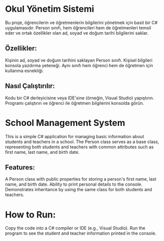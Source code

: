 ﻿# Okul Yönetim Sistemi
Bu proje, öğrencilerin ve öğretmenlerin bilgilerini yönetmek için basit bir C# uygulamasıdır. Person sınıfı, hem öğrencileri hem de öğretmenleri temsil eder ve ortak özellikler olan ad, soyad ve doğum tarihi bilgilerini saklar.

## Özellikler:
Kişinin ad, soyad ve doğum tarihini saklayan Person sınıfı.
Kişisel bilgileri konsola yazdırma yeteneği.
Aynı sınıfı hem öğrenci hem de öğretmen için kullanma esnekliği.

## Nasıl Çalıştırılır:
Kodu bir C# derleyicisine veya IDE'sine (örneğin, Visual Studio) yapıştırın.
Programı çalıştırın ve öğrenci ile öğretmen bilgilerini konsolda görün.

# School Management System
This is a simple C# application for managing basic information about students and teachers in a school. The Person class serves as a base class, representing both students and teachers with common attributes such as first name, last name, and birth date.

## Features:
A Person class with public properties for storing a person's first name, last name, and birth date.
Ability to print personal details to the console.
Demonstrates inheritance by using the same class for both students and teachers.

# How to Run:
Copy the code into a C# compiler or IDE (e.g., Visual Studio).
Run the program to see the student and teacher information printed in the console.
